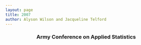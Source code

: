 ```yaml
---
layout: page
title: 2007
author: Alyson Wilson and Jacqueline Telford
---
```

<div align="center"><h3>Army Conference on Applied Statistics</h3></div>
